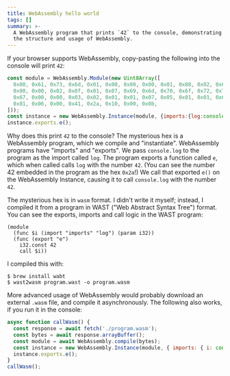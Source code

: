 ```yaml
---
title: WebAssembly hello world
tags: []
summary: >-
  A WebAssembly program that prints `42` to the console, demonstrating
  the structure and usage of WebAssembly.
---
```


If your browser supports WebAssembly,
copy-pasting the following into the console
will print `42`:

```js
const module = WebAssembly.Module(new Uint8Array([
  0x00, 0x61, 0x73, 0x6d, 0x01, 0x00, 0x00, 0x00, 0x01, 0x08, 0x02, 0x60, 0x01, 0x7f, 0x00, 0x60,
  0x00, 0x00, 0x02, 0x0f, 0x01, 0x07, 0x69, 0x6d, 0x70, 0x6f, 0x72, 0x74, 0x73, 0x03, 0x6c, 0x6f,
  0x67, 0x00, 0x00, 0x03, 0x02, 0x01, 0x01, 0x07, 0x05, 0x01, 0x01, 0x65, 0x00, 0x01, 0x0a, 0x08,
  0x01, 0x06, 0x00, 0x41, 0x2a, 0x10, 0x00, 0x0b,
]));
const instance = new WebAssembly.Instance(module, {imports:{log:console.log}})
instance.exports.e();
```

Why does this print `42` to the console?
The mysterious hex is a WebAssembly program, which we compile and "instantiate".
WebAssembly programs have "imports" and "exports".
We pass `console.log` to the program as the import called `log`.
The program exports a function called `e`,
which when called calls `log` with the number `42`.
(You can see the number 42 embedded in the program as the hex `0x2a`!)
We call that exported `e()` on the WebAssembly Instance,
causing it to call `console.log` with the number `42`.

The mysterious hex is in `wasm` format.
I didn't write it myself;
instead, I compiled it from a program in WAST ("Web Abstract Syntax Tree") format.
You can see the exports, imports and call logic in the WAST program:

```
(module
  (func $i (import "imports" "log") (param i32))
  (func (export "e")
    i32.const 42
    call $i))
```

I compiled this with:

```
$ brew install wabt
$ wast2wasm program.wast -o program.wasm
```

More advanced usage of WebAssembly
would probably download an external `.wasm` file,
and compile it asynchronously.
The following also works, if you run it in the console:

```js
async function callWasm() {
  const response = await fetch('./program.wasm');
  const bytes = await response.arrayBuffer();
  const module = await WebAssembly.compile(bytes);
  const instance = new WebAssembly.Instance(module, { imports: { i: console.log } });
  instance.exports.e();
}
callWasm();
```
